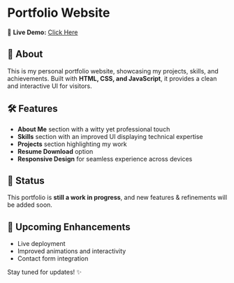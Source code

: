 # Portfolio Website

🚀 **Live Demo:** [Click Here](https://anugyaag.github.io/My_Portfolio/)

## 📌 About
This is my personal portfolio website, showcasing my projects, skills, and achievements. Built with **HTML, CSS, and JavaScript**, it provides a clean and interactive UI for visitors.

## 🛠️ Features
- **About Me** section with a witty yet professional touch
- **Skills** section with an improved UI displaying technical expertise
- **Projects** section highlighting my work
- **Resume Download** option
- **Responsive Design** for seamless experience across devices

## 🔧 Status
This portfolio is **still a work in progress**, and new features & refinements will be added soon.

## 📅 Upcoming Enhancements
- Live deployment
- Improved animations and interactivity
- Contact form integration

Stay tuned for updates! ✨
